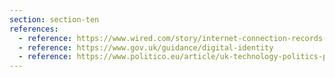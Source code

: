 ```yaml
---
section: section-ten
references:
  - reference: https://www.wired.com/story/internet-connection-records-uk-surveillance/
  - reference: https://www.gov.uk/guidance/digital-identity
  - reference: https://www.politico.eu/article/uk-technology-politics-policy-brexit/
---
```

